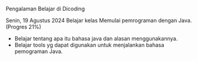  Pengalaman Belajar di Dicoding 
 
 Senin, 19 Agustus 2024
 Belajar kelas Memulai pemrograman dengan Java. (Progres 21%)
 * Belajar tentang apa itu bahasa java dan alasan menggunakannya.
 * Belajar tools yg dapat digunakan untuk menjalankan bahasa pemograman Java.  




